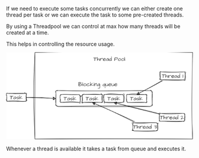 If we need to execute some tasks concurrently we can either create one thread per task
or we can execute the task to some pre-created threads.

By using a Threadpool we can control at max how many threads will
be created at a time.

This helps in controlling the resource usage.

![Thread Pool Image](../../../../resources/images/ThreadPool.png)

Whenever a thread is available it takes a task from queue and executes it.
